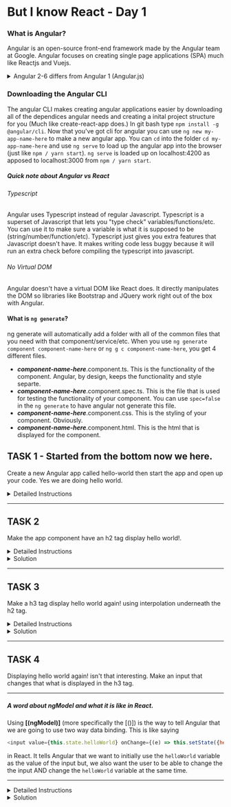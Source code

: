 # But I know React - Day 1

### What is Angular?
Angular is an open-source front-end framework made by the Angular team at Google. Angular focuses on creating single page applications (SPA) much like Reactjs and Vuejs.

<details>
  <summary>Angular 2-6 differs from Angular 1 (Angular.js) </summary>

  Angular 2 (or just Angular) was a complete re-write of Angular 1 and had many differences in the general architecture design of the framework. Each successive update to Angular 2 used the terms Angular 3, Angular 4, etc. Angular 1 stops active development on June 30, 2018 and will be deprecated June 30, 2021. The Angular team is supporting Angular 2+ for the foreseeable future.

</details>

### Downloading the Angular CLI
The angular CLI makes creating angular applications easier by downloading all of the dependices angular needs and creating a inital project structure for you (Much like create-react-app does.) In git bash type ```npm install -g @angular/cli```. Now that you've got cli for angular you can use ```ng new my-app-name-here``` to make a new angular app. You can ```cd``` into the folder ```cd my-app-name-here``` and use ```ng serve``` to load up the angular app into the browser (just like ```npm / yarn start```). ```ng serve``` is loaded up on localhost:4200 as apposed to localhost:3000 from ```npm / yarn start```.

##### Quick note about Angular vs React

  ###### Typescript 
Angular uses Typescript instead of regular Javascript. Typescript is a superset of Javascript that lets you "type check" variables/functions/etc. You can use it to make sure a variable is what it is supposed to be (string/number/function/etc). Typescript just gives you extra features that Javascript doesn't have. It makes writing code less buggy because it will run an extra check before compiling the typescript into javascript.

  ###### No Virtual DOM
Angular doesn't have a virtual DOM like React does. It directly manipulates the DOM so libraries like Bootstrap and JQuery work right out of the box with Angular.


#### What is ```ng generate```?
ng generate will automatically add a folder with all of the common files that you need with that component/service/etc. When you use ```ng generate component component-name-here``` or ```ng g c component-name-here```, you get 4 different files. 

* ***component-name-here***.component.ts. This is the functionality of the component. Angular, by design, keeps the functionality and style separte.
* ***component-name-here***.component.spec.ts. This is the file that is used for testing the functionality of your component. You can use ```spec=false``` in the ```ng generate``` to have angular not generate this file.
* ***component-name-here***.component.css. This is the styling of your component. Obviously.
* ***component-name-here***.component.html. This is the html that is displayed for the component.

## TASK 1 - Started from the bottom now we here.
Create a new Angular app called hello-world then start the app and open up your code. Yes we are doing hello world.

<details>
  <summary>Detailed Instructions</summary>

  1. ```cd``` into a folder where you want the app to be.
  2. type ```ng new hello-world```. This generates the new angular app called hello-world for us.
  3. type ```cd hello-world```.
  4. type ```ng serve```. This starts the development server for us.
  5. Open up localhost:4200 in your browser and open your code in your code editor.
</details>

---

## TASK 2
Make the app component have an h2 tag display hello world!.

<details>
<summary>Detailed Instructions</summary>

  1. Go into the app.component.html file.
  2. Delete everything in the file.
  3. Add a ```<h2>hello world!</h2>```.
</details>

<details>
<summary>Solution</summary>

<details>
<summary> <code>app.component.html</code></summary>

```html
<h2>hello world!</h2>
```
</details>
</details>

---

## TASK 3
Make a h3 tag display hello world again! using interpolation underneath the h2 tag.

<details>
<summary>Detailed Instructions</summary>

  1. Go into the app.component.ts file.  
  2. Make a new varible called helloWorld in the AppComponent function and set it equal to hello world again!.
  ```js
  helloWorld = 'hello world again!';
  ```
  3. Go into the app.component.html file.
  4. Add ```<h3>{{ helloWorld }}</h3>``` underneath the h2 tag.
</details>

<details>
<summary>Solution</summary>
  <details>
  <summary><code>app.component.html</code></summary>

```html
<h2>hello world!</h2>
<h3>{{ helloWorld }}</h3>
```
</details>

<details>
<summary><code>app.component.ts</code></summary>

```js
import { Component } from '@angular/core';

@Component({
  selector: 'app-root',
  templateUrl: './app.component.html',
  styleUrls: ['./app.component.css']
})
export class AppComponent {
  helloWorld = 'hello world again!';
}

```
</details>

</details>

---
## TASK 4
Displaying hello world again! isn't that interesting. Make an input that changes that what is displayed in the h3 tag.

---
##### A word about ngModel and what it is like in React.

  Using **[(ngModel)]** (more specifically the [()]) is the way to tell Angular that we are going to use two way data binding. This is like saying
   ```js
  <input value={this.state.helloWorld} onChange={(e) => this.setState({helloWorld:e.target.value})}>
  ```
  in React. It tells Angular that we want to initially use the ```helloWorld``` variable as the value of the input but, we also want the user to be able to change the the input AND change the ```helloWorld``` variable at the same time.

---

<details>
<summary>Detailed Instructions</summary>

  1. First we need to import the FormsModule from Angular. Go to ```app.module.ts``` and ```import { FormsModule } from '@angular/core'``` 
  2. Add FormsModule to the import in @NgModule.
  2. Go to the ```app.component.html``` file and add ```<input type="text" [(ngModel)]="helloWorld">``` above the h2 tag.

</details>

<details>
<summary>Solution</summary>
  <details>
  <summary><code>app.module.ts</code></summary>

```js
import { BrowserModule } from '@angular/platform-browser';
import { NgModule } from '@angular/core';
import { FormsModule } from '@angular/forms';

import { AppComponent } from './app.component';


@NgModule({
  declarations: [
    AppComponent
  ],
  imports: [
    BrowserModule,
    FormsModule
  ],
  providers: [],
  bootstrap: [AppComponent]
})
export class AppModule { }

```
</details>

<details>
<summary><code>app.component.html</code></summary>

```js
<h2>hello world!</h2>
<input type="text" [(ngModel)]="helloWorld">
<h3>{{ helloWorld }}</h3>
```
</details>

</details>



